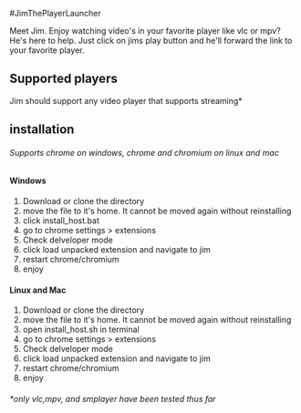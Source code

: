 #JimThePlayerLauncher

Meet Jim. Enjoy watching video's in your favorite player like vlc or mpv?
He's here to help. Just click on jims play button and he'll forward the link to your favorite player.


## Supported players
Jim should support any video player that supports streaming*

## installation
###### Supports chrome on windows, chrome and chromium on linux and mac

#### Windows
1. Download or clone the directory
2. move the file to it's home. It cannot be moved again without reinstalling
3. click install\_host.bat
4. go to chrome settings > extensions
5. Check delveloper mode 
6. click load unpacked extension and navigate to jim
7. restart chrome/chromium 
8. enjoy


#### Linux and Mac
1. Download or clone the directory
2. move the file to it's home. It cannot be moved again without reinstalling
3. open install\_host.sh in terminal
4. go to chrome settings > extensions                         
5. Check delveloper mode
6. click load unpacked extension and navigate to jim
7. restart chrome/chromium 
8. enjoy
 




###### \*only vlc,mpv, and smplayer have been tested thus far
